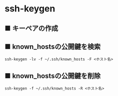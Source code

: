 # ssh-keygen
## ■ キーペアの作成

## ■ known_hostsの公開鍵を検索
```
ssh-keygen -lv -f ~/.ssh/known_hosts -F <ホスト名>
```
## ■ known_hostsの公開鍵を削除
```
ssh-keygen -f ~/.ssh/known_hosts -R <ホスト名>
```
